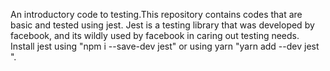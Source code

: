 An introductory code to testing.This repository contains codes that are basic and tested using jest.
Jest is a testing library that was developed by facebook, and its wildly used by facebook in caring out testing needs.
Install jest using "npm i --save-dev jest" or using yarn "yarn add --dev jest
".
